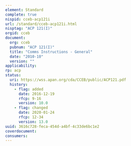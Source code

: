```yaml
---
element: Standard
complete: true
nispid: cceb-acp121i
url: /standard/cceb-acp121i.html
nisptag: "ACP 121(I)"
orgid: cceb
document:
  org: cceb
  pubnum: "ACP 121(I)"
  title: "Comms Instructions - General"
  date: "2010-10"
  version: ""
applicability:
rp: acp
status:
  uri: https://wss.apan.org/cda/CCEB/public/ACP121.pdf
  history: 
    - flag: added
      date: 2016-12-19
      rfcp: 9-16
      version: 10.0
    - flag: changed
      date: 2020-01-24
      rfcp: 12-34
      version: 13.0
uuid: 3616c728-feca-454d-a4bf-4c33de6bc1e2
coverdocument:
consumers:
---
```

